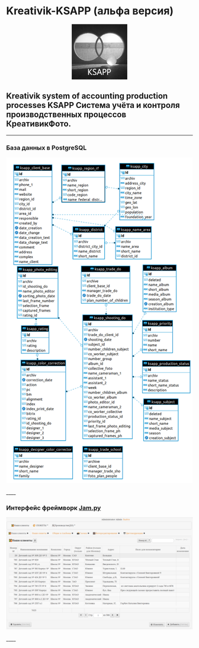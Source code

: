 # Kreativik-KSAPP (альфа версия)

<p align="center">
  <img src="https://github.com/Rusta12/kreativdev-ksapp/blob/main/KSAPP2.jpg"/>
</p>

## Kreativik system of accounting production processes KSAPP Система учёта и контроля производственных процессов КреативикФото.
____

### База данных в PostgreSQL

<p align="center">
  <img src="https://github.com/Rusta12/kreativdev-ksapp/blob/main/Psql/BD.png"/>
</p>
____

### Интерфейс фреймворк [Jam.py](https://jam-py.com/)

<p align="center">
  <img src="https://github.com/Rusta12/kreativdev-ksapp/blob/main/screen.png"/>
</p>
____

